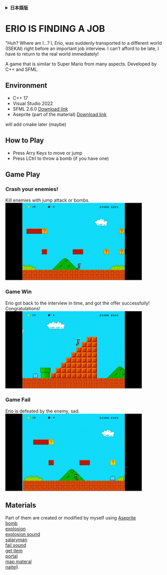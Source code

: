 <details>
<summary><strong>日本語版</strong></summary>
<div>

# 就活生エリオ

「あれ？これは一体...。僕、エリオ、重要な就職面接の前に、わけ分かんない異世界に転送されてしまった。
遅刻なんて許されない、早く現実世界に戻らないと！」

いろんな意味でスーパーマリオに似ているゲームw。C++とSFMLによる開発。

## 環境 & ツール
- C++ 17
- Visual Studio 2022
- SFML 2.6.0 [ダウンロード](https://www.sfml-dev.org/download/sfml/2.6.0/)
- Aseprite (一部の素材) [ダウンロード](https://www.aseprite.org/)

## ゲーム操作
- 方向キー：移動またはジャンプ。
- LCTRL：爆弾を投げる（爆弾がある場合）
## ゲームプレイ
### 敵を倒せ！
ジャンプ攻撃あるいは爆弾攻撃で敵を倒せ！\
![](GamePlay/crashEnemy.gif)
### 勝利
なんとなく現実世界に戻り、面接に間に合ったため、内定獲得！\
![](GamePlay/win.gif)
### 失敗
敵に潰された...もう間に合わない...\
![](GamePlay/fail.gif)

## 素材
[Aseprite](https://www.aseprite.org/)で自制（一部）\
[bomb](https://www.flaticon.com/free-icons/bomb)\
[explosion](https://opengameart.org/content/explosion-set-1-m484-games)\
[explosion sound](http://creativecommons.org/licenses/by-sa/3.0/)\
[salaryman](https://opengameart.org/content/pixelated-employee-character)\
[fail sound](https://pixabay.com/sound-effects/kl-music-box-game-over-iii-152202/)\
[get item](https://pixabay.com/sound-effects/search/getitem/)\
[portal](https://opengameart.org/content/portals-32-x-48)\
[map materal](https://github.com/Kofybrek/Super-Mario-Bros/tree/Main/Source/Resources)\
[naitei](https://www.irasutoya.com/search?q=%E5%B0%B1%E6%B4%BB)\


</div>
</details>

# ERIO IS FINDING A JOB
 "Huh? Where am I...?  I, Erio, was suddenly transported to a different world (ISEKAI) right before an important job interview. I can't afford to be late, I have to return to the real world immediately!

A game that is similar to Super Mario from many aspects. Developed by C++ and SFML.

## Environment
- C++ 17
- Visual Studio 2022
- SFML 2.6.0 [Download link](https://www.sfml-dev.org/download/sfml/2.6.0/)
- Aseprite (part of the material) [Download link](https://www.aseprite.org/)

will add cmake later (maybe)

## How to Play
- Press Arry Keys to move or jump
- Press LCtrl to throw a bomb (if you have one)

## Game Play
### Crash your enemies!
Kill enemies with jump attack or bombs.
![](GamePlay/crashEnemy.gif)
### Game Win
Erio got back to the interview in time, and got the offer successfully! Congratulations!
![](GamePlay/win.gif)
### Game Fail
Erio is defeated by the enemy, sad.
![](GamePlay/fail.gif)

## Materials
Part of them are created or modified by myself using [Aseprite](https://www.aseprite.org/)\
[bomb](https://www.flaticon.com/free-icons/bomb)\
[explosion](https://opengameart.org/content/explosion-set-1-m484-games)\
[explosion sound](http://creativecommons.org/licenses/by-sa/3.0/)\
[salaryman](https://opengameart.org/content/pixelated-employee-character)\
[fail sound](https://pixabay.com/sound-effects/kl-music-box-game-over-iii-152202/)\
[get item](https://pixabay.com/sound-effects/search/getitem/)\
[portal](https://opengameart.org/content/portals-32-x-48)\
[map materal](https://github.com/Kofybrek/Super-Mario-Bros/tree/Main/Source/Resources)\
[naitei](https://www.irasutoya.com/search?q=%E5%B0%B1%E6%B4%BB)\